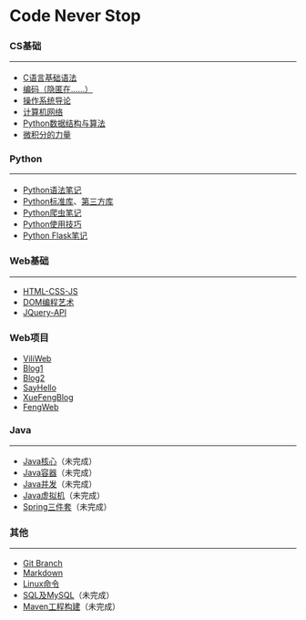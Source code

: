 # Code Never Stop

### CS基础<hr>
* [C语言基础语法](https://github.com/Lns-XueFeng/LearnNoStopping/tree/main/CCCCCCCCc%E8%AF%AD%E8%A8%80)
* [编码（隐匿在......）](https://book.douban.com/subject/4822685/)
* [操作系统导论](https://book.douban.com/subject/33463930/)
* [计算机网络](https://book.douban.com/subject/35498120/)
* [Python数据结构与算法](https://book.douban.com/subject/34785178/)
* [微积分的力量](https://book.douban.com/subject/35292688/)

### Python<hr>
* [Python语法笔记](https://github.com/Lns-XueFeng/LearnNoStopping/tree/main/Python%E8%AF%AD%E6%B3%95%E7%AC%94%E8%AE%B0)
* [Python标准库](https://github.com/Lns-XueFeng/LearnNoStopping/tree/main/Python%E7%9A%84%E6%A0%87%E5%87%86%E5%BA%93)、[第三方库](https://github.com/Lns-XueFeng/LearnNoStopping/tree/main/Python%E7%AC%AC%E4%B8%89%E6%96%B9%E5%BA%93)
* [Python爬虫笔记](https://github.com/Lns-XueFeng/LearnNoStopping/tree/main/Python%E7%88%AC%E8%99%AB%E7%AC%94%E8%AE%B0)
* [Python使用技巧](https://github.com/Lns-XueFeng/LearnNoStopping/tree/main/Python%E4%BD%BF%E7%94%A8%E6%8A%80%E5%B7%A7)
* [Python Flask笔记](https://github.com/Lns-XueFeng/LearnNoStopping/tree/main/Python%E5%90%8E%E7%AB%AF%E5%BC%80%E5%8F%91/Flask)

### Web基础<hr>
* [HTML-CSS-JS](https://github.com/Lns-XueFeng/LearnNoStoppingWeb/tree/master/html-css-javascript)
* [DOM编程艺术](https://github.com/Lns-XueFeng/LearnNoStoppingWeb/tree/master/dom-art-program)
* [JQuery-API](https://www.jquery123.com/)

### Web项目
* [ViliWeb](https://github.com/Lns-XueFeng/ViliWeb)
* [Blog1](https://github.com/Lns-XueFeng/WebProjects/tree/master/Blog1)
* [Blog2](https://github.com/Lns-XueFeng/WebProjects/tree/master/Blog2)
* [SayHello](https://github.com/Lns-XueFeng/SayHello/tree/master/sayhello)
* [XueFengBlog](https://github.com/Lns-XueFeng/XueFengBlog)
* [FengWeb](https://github.com/Lns-XueFeng/FengWeb)

### Java<hr>
* [Java核心](#)（未完成）
* [Java容器](#)（未完成）
* [Java并发](#)（未完成）
* [Java虚拟机](#)（未完成）
* [Spring三件套](#)（未完成）

### 其他<hr>
* [Git Branch](https://learngitbranching.js.org/)
* [Markdown](https://www.runoob.com/markdown/md-tutorial.html)
* [Linux命令](https://github.com/Lns-XueFeng/LearnNoStopping/tree/main/Python%E5%90%8E%E7%AB%AF%E5%BC%80%E5%8F%91/Linux)
* [SQL及MySQL](#)（未完成）
* [Maven工程构建](#)（未完成）